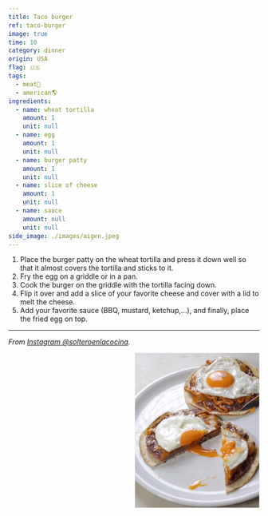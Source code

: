 ```yaml
---
title: Taco burger
ref: taco-burger
image: true
time: 10
category: dinner
origin: USA
flag: 🇺🇸
tags:
  - meat🥩
  - american🌎
ingredients:
  - name: wheat tortilla
    amount: 1
    unit: null
  - name: egg
    amount: 1
    unit: null
  - name: burger patty
    amount: 1
    unit: null
  - name: slice of cheese
    amount: 1
    unit: null
  - name: sauce
    amount: null
    unit: null
side_image: ./images/aigen.jpeg
---
```


1. Place the burger patty on the wheat tortilla and press it down well so that it almost covers the tortilla and sticks to it.
2. Fry the egg on a griddle or in a pan.
3. Cook the burger on the griddle with the tortilla facing down.
4. Flip it over and add a slice of your favorite cheese and cover with a lid to melt the cheese.
5. Add your favorite sauce (BBQ, mustard, ketchup,...), and finally, place the fried egg on top.

---

_From [Instagram @solteroenlacocina](https://www.instagram.com/reel/Clj3KJbgDaK/?utm_source=ig_web_copy_link&igsh=MzRlODBiNWFlZA==)._

<img src="images/taco_burger.png" style="width:250px; float:right;"/>